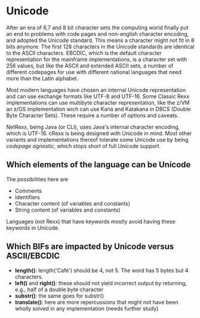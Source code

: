 # Unicode

After an era of 6,7 and 8 bit character sets the computing world finally put an end to problems with code pages and non-english character encoding, and adopted the Unicode standard. This means a character might not fit in 8 bits anymore. The first 128 characters in the Unicode standards are identical to the ASCII characters. EBCDIC, which is the default character representation for the mainframe implementations, is a character set with 256 values, but like the ASCII and extended ASCII sets, a number of different codepages for use with different national languages that need more than the Latin alphabet.

Most modern languages have chosen an internal Unicode representation and can use exchange formats like UTF-8 and UTF-16. Some Classic Rexx implementations can use multibyte character representation, like the z/VM an z/OS implementation wich can use Kana and Katakana in DBCS (Double Byte Character Sets). These require a number of options and caveats. 

NetRexx, being Java (or CLI), uses Java's internal character encoding, which is UTF-16. cRexx is being designed with Unicode in mind. Most other variants and implementations thereof tolerate some Unicode use by being *codepage agnostic*, which stops short of full Unicode support.

## Which elements of the language can be Unicode

The possibilities here are
- Comments
- Identifiers
- Character content (of variables and constants)
- String content (of variables and constants)

Languages (not Rexx) that have keywords mostly avoid having these keywords in Unicode.

## Which BIFs are impacted by Unicode versus ASCII/EBCDIC

- __length()__: length('Café') should be 4, not 5. The word has 5 bytes but 4 characters.
- __left()__ and __right()__: these should not yield incorrect output by returning, e.g., half of a double byte character
- __substr()__: the same goes for substr()
- __translate()__: here are more repercussions that might not have been wholly solved in any implementation (needs further study)
